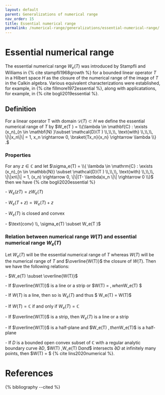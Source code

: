 ```yaml
---
layout: default
parent: Generalizations of numerical range
nav_order: 15
title: Essential numerical range
permalink: /numerical-range/generalizations/essential-numerical-range/
---
```

# Essential numerical range

The essential numerical range $W_e(T)$ was introduced by Stampfli and
Williams in {% cite stampfli1968growth %} for a bounded linear operator
$T$ in a Hilbert space $H$ as the closure of the numerical range of the
image of $T$ in the Calkin algebra. Various equivalent characterizations
were established, for example, in {% cite fillmore1972essential %}, along
with applicatations, for example, in {% cite bogli2019essential %}.

## Definition

For a linear operator T with domain $\mathcal{D}(T) \subset H$ we define
the essential numerical range of $T$ by $W_e(T ) = \\{\lambda \in
\mathbf{C} : \exists (x_n)_{n \in \mathbf{N} }\subset \mathcal{D}(T )
\\,\\,\\, \text{with} \\,\\,\\, \|\|x_n\|\| = 1, x_n \rightarrow 0,
\braket{Tx_n}{x_n} \rightarrow \lambda \\} .$

### Properties

For any $z \in \mathbb{C}$ and let $\sigma_e(T) = \\{ \lambda \in
\mathrm{C} : \exists (x_n)_{n \in \mathbb{N}} \subset \mathcal{D}(T )
\\,\\,\\, \text{with} \\,\\,\\, \|\|xn\|\| = 1, (x_n) \rightarrow 0,
\|\|(T- \lambda)x_n \|\| \rightarrow 0 \\}$ then we have
{% cite bogli2020essential %}

\- $W_e(zT) = zW_e(T)$

\- $W_e(T+z) = W_e(T) + z$

\- $W_e(T)$ is closed and convex

\- $\text{conv} \\, \sigma_e(T) \subset W_e(T )$

### Relation between numerical range $W(T)$ and essential numerical range $W_e(T)$

Let $W_e(T)$ will be the essential numerical range of $T$ whereas $W(T)$
will be the numerical range of $T$ and $\overline{W(T)}$ the closure of
$W(T)$. Then we have the following relations:

\- $W_e(T) \subset \overline{W(T)}$

\- If $\overline{W(T)}$ is a line or a strip or $W(T) = $, when$W\_e(T)
$

\- If $W(T)$ is a line, then so is $W_e(T)$ and thus $ W\_e(T) = W(T)$

\- If $W(T) = \mathbb{C}$ if and only if $W_e(T) = \mathbb{C}$

\- If $\overline{W(T)}$ is a strip, then $W_e(T)$ is a line or a strip

\- If $\overline{W(T)}$ is a half-plane and $W\_e(T)  $, then$W\_e(T)$
is a half-plane

\- If $D$ is a bounded open convex subset of $\mathbb{C}$ with a regular
analytic boundary curve $\partial D$, $W(T)  $,$W\_e(T) D$and$$
intersects $\partial D$ at infinitely many points, then $W(T) = $
{% cite lins2020numerical %}.

# References

{% bibliography --cited %}

